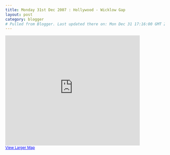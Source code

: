 ```yaml
---
title: Monday 31st Dec 2007 : Hollywood - Wicklow Gap
layout: post
category: blogger
# Pulled from Blogger. Last updated there on: Mon Dec 31 17:16:00 GMT 2007
---
```

<iframe width="425" height="350" frameborder="0" scrolling="no" marginheight="0" marginwidth="0" src="http://maps.google.com/maps?f=d&amp;hl=en&amp;geocode=&amp;time=&amp;date=&amp;ttype=&amp;saddr=hollywood,+wicklow,+ireland&amp;daddr=Laragh+West,+Wicklow,+County+Wicklow,+Ireland&amp;sll=53.090313,-6.420135&amp;sspn=0.170307,0.6427&amp;ie=UTF8&amp;cd=1&amp;ll=53.06664,-6.49098&amp;spn=0.05156,0.23136&amp;om=1&amp;output=embed&amp;s=AARTsJq0pbHntgAhI0rYvB1_9NR7xCidYA"></iframe><br /><small><a href="http://maps.google.com/maps?f=d&amp;hl=en&amp;geocode=&amp;time=&amp;date=&amp;ttype=&amp;saddr=hollywood,+wicklow,+ireland&amp;daddr=Laragh+West,+Wicklow,+County+Wicklow,+Ireland&amp;sll=53.090313,-6.420135&amp;sspn=0.170307,0.6427&amp;ie=UTF8&amp;cd=1&amp;ll=53.06664,-6.49098&amp;spn=0.05156,0.23136&amp;om=1&amp;source=embed" style="color:#0000FF;text-align:left">View Larger Map</a></small>
